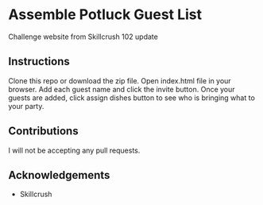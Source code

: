 # Assemble Potluck Guest List 
Challenge website from Skillcrush 102 update

## Instructions
Clone this repo or download the zip file. Open index.html file in your browser. Add each guest name and click the invite button. Once your guests are added, click assign dishes button to see who is bringing what to your party.

## Contributions
I will not be accepting any pull requests.

## Acknowledgements
* Skillcrush
